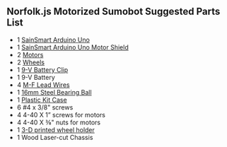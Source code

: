 ## Norfolk.js Motorized Sumobot Suggested Parts List

* 1 [SainSmart Arduino Uno](http://amzn.com/B00E5WJSHK)
* 1 [SainSmart Arduino Uno Motor Shield](http://amzn.com/B00813HBBO)
* 2 [Motors](https://www.sparkfun.com/products/13302)
* 2 [Wheels](https://www.sparkfun.com/products/13259)
* 1 [9-V Battery Clip](http://amzn.com/B00NIOQN9M)
* 1 9-V Battery
* 4 [M-F Lead Wires](http://amzn.com/B00AC4NQYG)
* 1 [16mm Steel Bearing Ball](http://amzn.com/B00FTUIB16)
* 1 [Plastic Kit Case](https://www.dollartree.com/household/storage-organization/Plastic-Storage-Boxes-with-Hinged-Lids-3-qt-/500c541c541p306621/index.pro?method=search)
* 6 #4 x 3/8" screws
* 4 4-40 X 1” screws for motors
* 4 4-40 X ⅜" nuts for motors
* 1 [3-D printed wheel holder](https://github.com/makenai/sumobot-jr/blob/master/3d_print/BallCaster.stl)
* 1 Wood Laser-cut Chassis
